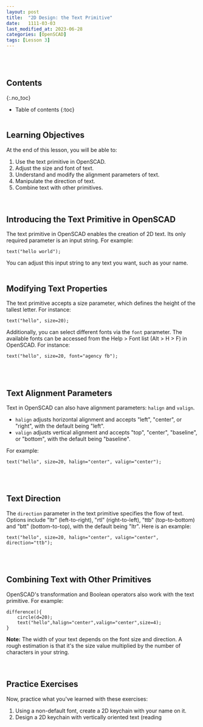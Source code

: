 ```yaml
---
layout: post
title:  "2D Design: the Text Primitive"
date:   1111-03-03
last_modified_at: 2023-06-28
categories: [OpenSCAD]
tags: [Lesson 3]
---
```


<br><br>

## Contents
{:.no_toc}
* Table of contents
{:toc}
<br><br>

## Learning Objectives
At the end of this lesson, you will be able to:
1. Use the text primitive in OpenSCAD.
2. Adjust the size and font of text.
3. Understand and modify the alignment parameters of text.
4. Manipulate the direction of text.
5. Combine text with other primitives.
<br><br><br>

## Introducing the Text Primitive in OpenSCAD
The text primitive in OpenSCAD enables the creation of 2D text. Its only required parameter is an input string. For example:

```OpenSCAD
text("hello world");
```

You can adjust this input string to any text you want, such as your name.
<br><br>

## Modifying Text Properties
The text primitive accepts a size parameter, which defines the height of the tallest letter. For instance:

```OpenSCAD
text("hello", size=20);
```

Additionally, you can select different fonts via the `font` parameter. The available fonts can be accessed from the Help > Font list (Alt > H > F) in OpenSCAD. For instance:

```OpenSCAD
text("hello", size=20, font="agency fb");
```
<br><br>

## Text Alignment Parameters
Text in OpenSCAD can also have alignment parameters: `halign` and `valign`. 

- `halign` adjusts horizontal alignment and accepts "left", "center", or "right", with the default being "left".
- `valign` adjusts vertical alignment and accepts "top", "center", "baseline", or "bottom", with the default being "baseline".

For example:

```OpenSCAD
text("hello", size=20, halign="center", valign="center");
```
<br><br>

## Text Direction
The `direction` parameter in the text primitive specifies the flow of text. Options include "ltr" (left-to-right), "rtl" (right-to-left), "ttb" (top-to-bottom) and "btt" (bottom-to-top), with the default being "ltr". Here is an example:

```OpenSCAD
text("hello", size=20, halign="center", valign="center", direction="ttb");
```
<br><br>

## Combining Text with Other Primitives
OpenSCAD's transformation and Boolean operators also work with the text primitive. For example:

```OpenSCAD
difference(){
    circle(d=20);
    text("hello",halign="center",valign="center",size=4);
}
```

**Note:** The width of your text depends on the font size and direction. A rough estimation is that it's the size value multiplied by the number of characters in your string.
<br><br><br>

## Practice Exercises
Now, practice what you've learned with these exercises:

1. Using a non-default font, create a 2D keychain with your name on it.
2. Design a 2D keychain with vertically oriented text (reading